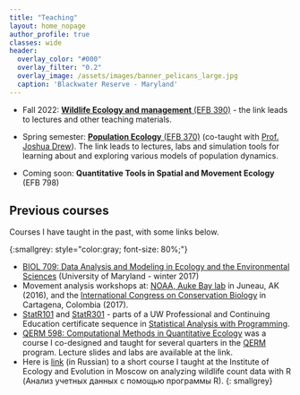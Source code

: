 ```yaml
---
title: "Teaching"
layout: home_nopage
author_profile: true
classes: wide
header:
  overlay_color: "#000"
  overlay_filter: "0.2"
  overlay_image: /assets/images/banner_pelicans_large.jpg
  caption: 'Blackwater Reserve - Maryland'
---
```


- Fall 2022: [**Wildlife Ecology and management** (EFB 390)](https://eligurarie.github.io/EFB390/) - the link leads to lectures and other teaching materials.  

- Spring semester: [**Population Ecology** (EFB 370)](https://eligurarie.github.io/EFB370/) (co-taught with [Prof. Joshua Drew](https://www.esf.edu/faculty/drew/)). The link leads to lectures, labs and simulation tools for learning about and exploring various models of population dynamics. 

- Coming soon: **Quantitative Tools in Spatial and Movement Ecology** (EFB 798)


## Previous courses

Courses I have taught in the past, with some links below. 

{:smallgrey: style="color:gray; font-size: 80%;"}
* [BIOL 709: Data Analysis and Modeling in Ecology and the Environmental Sciences](https://terpconnect.umd.edu/~egurarie/teaching/Biol709/) (University of Maryland - winter 2017)
* Movement analysis workshops at: [NOAA, Auke Bay lab](https://terpconnect.umd.edu/~egurarie/teaching/MovementAtAukeBay/) in Juneau, AK (2016), and the [International Congress on Conservation Biology](https://terpconnect.umd.edu/~egurarie/teaching/MovementAtICCB2017/) in Cartagena, Colombia (2017).
*   [StatR101](http://www.pce.uw.edu/courses/statistical-analysis-r-intro/uw-seattle-autumn-2013/) and [StatR301](http://www.pce.uw.edu/certificates/statistical-analysis-r-programming.html) - parts of a UW Professional and Continuing Education certificate sequence in [Statistical Analysis with Programming](http://www.pce.uw.edu/certificates/statistical-analysis-r-programming.html).
*   [QERM 598: Computational Methods in Quantitative Ecology](http://wiki.cbr.washington.edu/qerm/index.php/QERM_598:_Computational_Methods_in_Quantitative_Ecology) was a course I co-designed and taught for several quarters in the [QERM](http://depts.washington.edu/qerm/) program. Lecture slides and labs are available at the link.
*   Here is [link](https://sites.google.com/site/ecologywithrporusski/) (in Russian) to a short course I taught at the Institute of Ecology and Evolution in Moscow on analyzing wildlife count data with R (Анализ учетных данных с помощью программы R).
{: smallgrey}